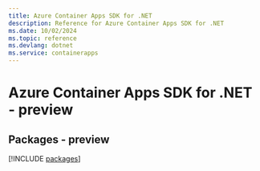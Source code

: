 ```yaml
---
title: Azure Container Apps SDK for .NET
description: Reference for Azure Container Apps SDK for .NET
ms.date: 10/02/2024
ms.topic: reference
ms.devlang: dotnet
ms.service: containerapps
---
```

# Azure Container Apps SDK for .NET - preview
## Packages - preview
[!INCLUDE [packages](container-apps-index.md)]